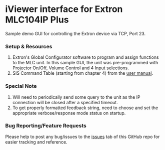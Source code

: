 # iViewer interface for Extron MLC104IP Plus

Sample demo GUI for controlling the Extron device via TCP, Port 23.

### Setup & Resources
1. Extron's Global Configurator software to program and assign functions to the MLC unit. In this sample GUI, the unit was pre-programmed with Projector On/Off, Volume Control and 4 Input selections.
1. SIS Command Table (starting from chapter 4) from the [user manual](http://www.google.com/url?sa=t&rct=j&q=&esrc=s&source=web&cd=2&ved=0CC4QFjAB&url=http%3A%2F%2Fmedia.extron.com%2Fdownload%2Ffiles%2Fuserman%2F68-1443-01B_MLC104PlusSer_011309.pdf&ei=-iErU9uJMciArgfHjIHwCA&usg=AFQjCNGO1Akfg9QO8mDByD2e4bx9v18WlA&bvm=bv.63316862,d.bmk&cad=rja).

### Special Note
1. Will need to periodically send some query to the unit as the IP connection will be closed after a specified timeout.
1. To get properly formatted feedback string, need to choose and set the appropriate verbose/response mode status on startup.

### Bug Reporting/Feature Requests

Please help to post any bug/issues to the [issues](https://github.com/CommandFusion/Extron-MLC104IP-Plus/issues) tab of this GitHub repo for easier tracking and reference.